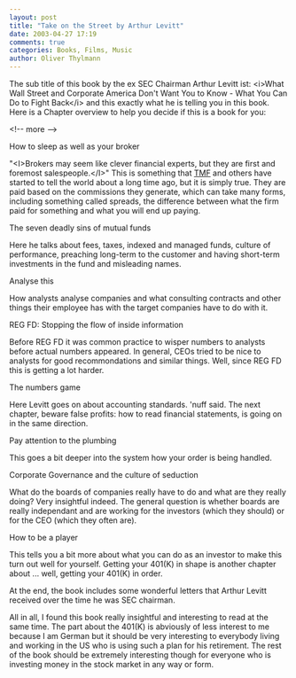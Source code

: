 ```yaml
---
layout: post
title: "Take on the Street by Arthur Levitt"
date: 2003-04-27 17:19
comments: true
categories: Books, Films, Music
author: Oliver Thylmann
---
```



The sub title of this book by the ex SEC Chairman Arthur Levitt ist: &lt;i&gt;What Wall Street and Corporate America Don't Want You to Know - What You Can Do to Fight Back&lt;/i&gt; and this exactly what he is telling you in this book. Here is a Chapter overview to help you decide if this is a book for you:


&lt;!-- more --&gt;


How to sleep as well as your broker

&quot;&lt;I&gt;Brokers may seem like clever financial experts, but they are first and foremost salespeople.&lt;/I&gt;&quot; This is something that [TMF](http://www.fool.com/) and others have started to tell the world about a long time ago, but it is simply true. They are paid based on the commissions they generate, which can take many forms, including something called spreads, the difference between what the firm paid for something and what you will end up paying. 

The seven deadly sins of mutual funds

Here he talks about fees, taxes, indexed and managed funds, culture of performance, preaching long-term to the customer and having short-term investments in the fund and misleading names.

Analyse this

How analysts analyse companies and what consulting contracts and other things their employee has with the target companies have to do with it.

REG FD: Stopping the flow of inside information

Before REG FD it was common practice to wisper numbers to analysts before actual numbers appeared. In general, CEOs tried to be nice to analysts for good recommondations and similar things. Well, since REG FD this is getting a lot harder.

The numbers game

Here Levitt goes on about accounting standards. 'nuff said. The next chapter, beware false profits: how to read financial statements, is going on in the same direction.

Pay attention to the plumbing

This goes a bit deeper into the system how your order is being handled.

Corporate Governance and the culture of seduction

What do the boards of companies really have to do and what are they really doing? Very insightful indeed. The general question is whether boards are really independant and are working for the investors (which they should) or for the CEO (which they often are).

How to be a player

This tells you a bit more about what you can do as an investor to make this turn out well for yourself. Getting your 401(K) in shape is another chapter about ... well, getting your 401(K) in order.

At the end, the book includes some wonderful letters that Arthur Levitt received over the time he was SEC chairman.

All in all, I found this book really insightful and interesting to read at the same time. The part about the 401(K) is abviously of less interest to me because I am German but it should be very interesting to everybody living and working in the US who is using such a plan for his retirement. The rest of the book should be extremely interesting though for everyone who is investing money in the stock market in any way or form.


